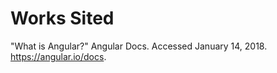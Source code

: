 # Works Sited

"What is Angular?" Angular Docs. Accessed January 14, 2018. https://angular.io/docs.
